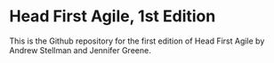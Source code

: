 # Head First Agile, 1st Edition

This is the Github repository for the first edition of Head First Agile by Andrew Stellman and Jennifer Greene.
